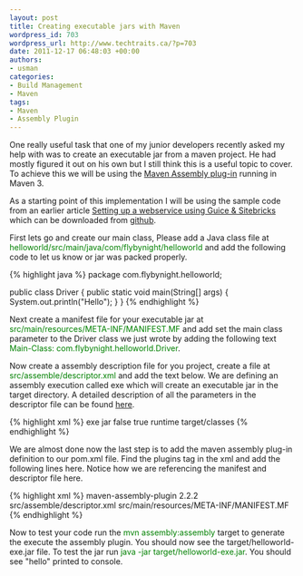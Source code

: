 ```yaml
--- 
layout: post
title: Creating executable jars with Maven
wordpress_id: 703
wordpress_url: http://www.techtraits.ca/?p=703
date: 2011-12-17 06:48:03 +00:00
authors: 
- usman
categories: 
- Build Management
- Maven
tags:
- Maven
- Assembly Plugin
---
```

<p style="text-align: justify;">

One really useful task that one of my junior developers recently asked my help with was to create an executable jar from a maven project. He had mostly figured it out on his own but I still think this is a useful topic to cover. To achieve this we will be using the <a href="http://maven.apache.org/plugins/maven-assembly-plugin/" title="Maven assembly plugin" target="_blank">Maven Assembly plug-in</a> running in Maven 3.</p>



<!--more-->

<p style="text-align: justify;">

As a starting point of this implementation I will be using the sample code from an earlier article [Setting up a webservice using Guice & Sitebricks](/Programming/Java/2011/06/25/Setting-up-a-webservice-using-Guice-Sitebricks/)</strong> which can be downloaded from [github](https://github.com/techtraits/guice-server-example). 

First lets go and create our main class, Please add a Java class file at <font color="green">helloworld/src/main/java/com/flybynight/helloworld</font> and add the following code to let us know or jar was packed properly.</p> 

{% highlight java %}
package com.flybynight.helloworld;

public class Driver {
	public static void main(String[] args) {
		System.out.println("Hello");
	}
}
{% endhighlight %}
&nbsp;

<p style="text-align: justify;">

Next create a manifest file for your executable jar at <font color="green">src/main/resources/META-INF/MANIFEST.MF</font> and add set the main class parameter to the Driver class we just wrote by adding the following text <font color="green">Main-Class: com.flybynight.helloworld.Driver</font>.</p>



<p style="text-align: justify;">

Now create a assembly description file for you project, create a file at <font color="green">src/assemble/descriptor.xml</font> and add the text below. We are defining an assembly execution called exe which will create an executable jar in the target directory. A detailed description of all the parameters in the descriptor file can be found <a href="http://maven.apache.org/plugins/maven-assembly-plugin/assembly.html" title="Assembly Usage" target="_blank">here</a>.</p>

{% highlight xml %}
<assembly>
  <id>exe</id>
  <formats>
    <format>jar</format>
  </formats>
  <includeBaseDirectory>false</includeBaseDirectory>
  <dependencySets>
    <dependencySet>
      <outputDirectory></outputDirectory>
      <outputFileNameMapping></outputFileNameMapping>
      <unpack>true</unpack>
      <scope>runtime</scope>
      <includes>
      </includes>
    </dependencySet>
  </dependencySets>
  <fileSets>
    <fileSet>
      <directory>target/classes</directory>
      <outputDirectory></outputDirectory>
    </fileSet>
  </fileSets>
</assembly>
{% endhighlight %}
&nbsp;



<p style="text-align: justify;">

We are almost done now the last step is to add the maven assembly plug-in definition to our pom.xml file. Find the plugins tag in the xml and add the following lines here. Notice how we are referencing the manifest and descriptor file here. </p>



{% highlight xml %}
<plugin>
    <artifactId>maven-assembly-plugin</artifactId>
    <version>2.2.2</version>
    <configuration>
        <descriptors>
            <descriptor>src/assemble/descriptor.xml</descriptor>
        </descriptors>
        <archive>
            <manifestFile>src/main/resources/META-INF/MANIFEST.MF</manifestFile>
        </archive>
    </configuration>
</plugin>
{% endhighlight %}
&nbsp;




<p style="text-align: justify;">

Now to test your code run the <font color="green">mvn assembly:assembly</font> target to generate the execute the assembly plugin. You should now see the target/helloworld-exe.jar file. To test the jar run <font color="green">java -jar target/helloworld-exe.jar</font>. You should see "hello" printed to console.</p>

